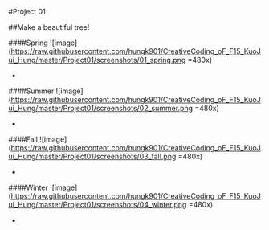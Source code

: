 #Project 01

##Make a beautiful tree!

####Spring
![image](https://raw.githubusercontent.com/hungk901/CreativeCoding_oF_F15_KuoJui_Hung/master/Project01/screenshots/01_spring.png =480x)

-

####Summer
![image](https://raw.githubusercontent.com/hungk901/CreativeCoding_oF_F15_KuoJui_Hung/master/Project01/screenshots/02_summer.png =480x)

-

####Fall
![image](https://raw.githubusercontent.com/hungk901/CreativeCoding_oF_F15_KuoJui_Hung/master/Project01/screenshots/03_fall.png =480x)

-

####Winter
![image](https://raw.githubusercontent.com/hungk901/CreativeCoding_oF_F15_KuoJui_Hung/master/Project01/screenshots/04_winter.png =480x)

-